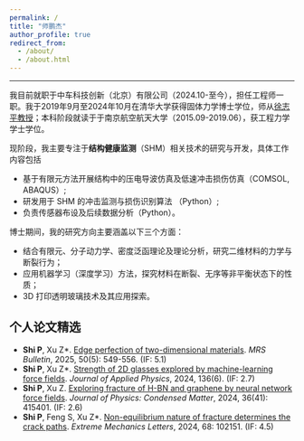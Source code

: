 ```yaml
---
permalink: /
title: "师鹏杰"
author_profile: true
redirect_from: 
  - /about/
  - /about.html
---
```

------
我目前就职于中车科技创新（北京）有限公司（2024.10-至今），担任工程师一职。我于2019年9月至2024年10月在清华大学获得固体力学博士学位，师从[徐志平教授](https://scholar.google.com/citations?user=VNcqui8AAAAJ&hl=en)；本科阶段就读于于南京航空航天大学（2015.09-2019.06），获工程力学学士学位。

现阶段，我主要专注于**结构健康监测**（SHM）相关技术的研究与开发，具体工作内容包括
- 基于有限元方法开展结构中的压电导波仿真及低速冲击损伤仿真（COMSOL, ABAQUS）;
- 研发用于 SHM 的冲击监测与损伤识别算法 （Python）;
- 负责传感器布设及后续数据分析（Python）。

博士期间，我的研究方向主要涵盖以下三个方面：
- 结合有限元、分子动力学、密度泛函理论及理论分析，研究二维材料的力学与断裂行为；
- 应用机器学习（深度学习）方法，探究材料在断裂、无序等非平衡状态下的性质；
- 3D 打印透明玻璃技术及其应用探索。

## 个人论文精选

- **Shi P**, Xu Z\*. [Edge perfection of two-dimensional materials](https://link.springer.com/article/10.1557/s43577-024-00855-x). _MRS Bulletin_, 2025, 50(5): 549-556. (IF: 5.1)
- **Shi P**, Xu Z\*. [Strength of 2D glasses explored by machine-learning force fields](https://pubs.aip.org/aip/jap/article/136/6/064304/3307502). _Journal of Applied Physics_, 2024, 136(6). (IF: 2.7)
- **Shi P**, Xu Z. [Exploring fracture of H-BN and graphene by neural network force fields](https://iopscience.iop.org/article/10.1088/1361-648X/ad5c31/meta). _Journal of Physics: Condensed Matter_, 2024, 36(41): 415401. (IF: 2.6)
- **Shi P**, Feng S, Xu Z\*. [Non-equilibrium nature of fracture determines the crack paths](https://www.sciencedirect.com/science/article/abs/pii/S2352431624000312). _Extreme Mechanics Letters_, 2024, 68: 102151. (IF: 4.5)
  

